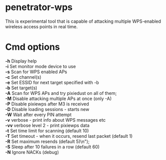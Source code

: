 # penetrator-wps

This is experimental tool that is capable of attacking multiple WPS-enabled wireless access points in real time.

# Cmd options
<b>-h</b> Display help<br>
<b>-i</b> <dev> Set monitor mode device to use<br>
<b>-s</b> Scan for WPS enabled APs<br>
<b>-c</b> <channel> Set channel(s)<br>
<b>-e</b> <essid> Set ESSID for next target specified with -b<br>
<b>-b</b> <bssid> Set target(s)<br>
<b>-A</b> Scan for WPS APs and try pixiedust on all of them;<br>
<b>-M</b> Disable attacking multiple APs at once (only -A)<br>
<b>-P</b> Disable pixiewps after M3 is received<br>
<b>-D</b> Disable loading sessions - starts new<br>
<b>-W</b> Wait after every PIN attempt<br>
<b>-v</b> verbose - print info about WPS messages etc<br>
<b>-vv</b> verbose level 2 - print pixiewps data<br>
<b>-t</b> <seconds>Set time limit for scanning (default 10)<br>
<b>-T</b> <ms> Set timeout - when it occurs, resend last packet (default 1)<br>
<b>-R</b> <max> Set maximum resends (default 5)\n");<br>
<b>-S</b> <seconds> Sleep after 10 failures in a row (default 60)<br>
<b>-N</b> Ignore NACKs (debug)<br>